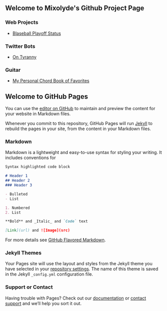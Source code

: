 ## Welcome to Mixolyde's Github Project Page

### Web Projects
* [Blaseball Playoff Status](https://mixolyde.github.io/blaseballstatus)

### Twitter Bots
* [On Tyranny](https://www.twitter.com/BotTyranny)

### Guitar
* [My Personal Chord Book of Favorites](https://mixolyde.net/chordbook.html)

## Welcome to GitHub Pages

You can use the [editor on GitHub](https://github.com/Mixolyde/mixolyde.github.io/edit/master/README.md) to maintain and preview the content for your website in Markdown files.

Whenever you commit to this repository, GitHub Pages will run [Jekyll](https://jekyllrb.com/) to rebuild the pages in your site, from the content in your Markdown files.

### Markdown

Markdown is a lightweight and easy-to-use syntax for styling your writing. It includes conventions for

```markdown
Syntax highlighted code block

# Header 1
## Header 2
### Header 3

- Bulleted
- List

1. Numbered
2. List

**Bold** and _Italic_ and `Code` text

[Link](url) and ![Image](src)
```

For more details see [GitHub Flavored Markdown](https://guides.github.com/features/mastering-markdown/).

### Jekyll Themes

Your Pages site will use the layout and styles from the Jekyll theme you have selected in your [repository settings](https://github.com/Mixolyde/mixolyde.github.io/settings). The name of this theme is saved in the Jekyll `_config.yml` configuration file.

### Support or Contact

Having trouble with Pages? Check out our [documentation](https://docs.github.com/categories/github-pages-basics/) or [contact support](https://github.com/contact) and we’ll help you sort it out.
